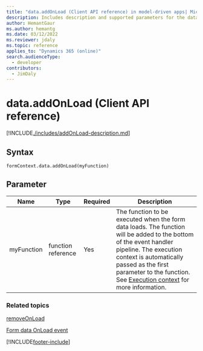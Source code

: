 ```yaml
---
title: "data.addOnLoad (Client API reference) in model-driven apps| MicrosoftDocs"
description: Includes description and supported parameters for the data.addOnLoad method.
author: HemantGaur
ms.author: hemantg
ms.date: 03/12/2022
ms.reviewer: jdaly
ms.topic: reference
applies_to: "Dynamics 365 (online)"
search.audienceType: 
  - developer
contributors:
  - JimDaly
---
```

# data.addOnLoad (Client API reference)



[!INCLUDE[./includes/addOnLoad-description.md](./includes/addOnLoad-description.md)]

## Syntax

`formContext.data.addOnLoad(myFunction)`

## Parameter

|Name|Type|Required|Description|
|--|--|--|--|
|myFunction|function reference|Yes|The function to be executed when the form data loads. The function will be added to the bottom of the event handler pipeline. The execution context is automatically passed as the first parameter to the function. See [Execution context](../../clientapi-execution-context.md) for more information.

### Related topics

[removeOnLoad](removeOnLoad.md)

[Form data OnLoad event](../events/form-data-onload.md)



[!INCLUDE[footer-include](../../../../../includes/footer-banner.md)]
